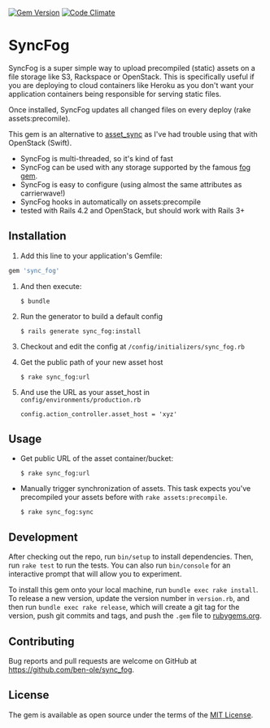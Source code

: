 [![Gem Version](https://badge.fury.io/rb/sync_fog.svg)](https://badge.fury.io/rb/sync_fog)
[![Code Climate](https://codeclimate.com/github/ben-ole/sync_fog/badges/gpa.svg)](https://codeclimate.com/github/ben-ole/sync_fog)

# SyncFog

SyncFog is a super simple way to upload precompiled (static) assets on a file storage like S3, Rackspace or OpenStack. This is specifically useful if you are deploying to cloud containers like Heroku as you don't want your application containers being responsible for serving static files.

Once installed, SyncFog updates all changed files on every deploy (rake assets:precomile).

This gem is an alternative to [asset_sync](https://github.com/AssetSync/asset_sync) as I've had trouble using that with OpenStack (Swift).

- SyncFog is multi-threaded, so it's kind of fast
- SyncFog can be used with any storage supported by the famous [fog gem](https://github.com/fog/fog).
- SyncFog is easy to configure (using almost the same attributes as carrierwave!)
- SyncFog hooks in automatically on assets:precompile
- tested with Rails 4.2 and OpenStack, but should work with Rails 3+

## Installation

1. Add this line to your application's Gemfile:

  ```ruby
  gem 'sync_fog'
  ```

1. And then execute:

    ```
    $ bundle
    ```
1. Run the generator to build a default config

    ```
    $ rails generate sync_fog:install
    ```
1. Checkout and edit the config at ```/config/initializers/sync_fog.rb```

1. Get the public path of your new asset host

    ```
    $ rake sync_fog:url
    ```
1. And use the URL as your asset_host in ```config/environments/production.rb```

    ```
    config.action_controller.asset_host = 'xyz'
    ```

## Usage

- Get public URL of the asset container/bucket:

    ```
    $ rake sync_fog:url
    ```
- Manually trigger synchronization of assets. This task expects you've precompiled your assets before with ```rake assets:precompile```.

    ```
    $ rake sync_fog:sync
    ```

## Development

After checking out the repo, run `bin/setup` to install dependencies. Then, run `rake test` to run the tests. You can also run `bin/console` for an interactive prompt that will allow you to experiment.

To install this gem onto your local machine, run `bundle exec rake install`. To release a new version, update the version number in `version.rb`, and then run `bundle exec rake release`, which will create a git tag for the version, push git commits and tags, and push the `.gem` file to [rubygems.org](https://rubygems.org).

## Contributing

Bug reports and pull requests are welcome on GitHub at https://github.com/ben-ole/sync_fog.

## License

The gem is available as open source under the terms of the [MIT License](http://opensource.org/licenses/MIT).

